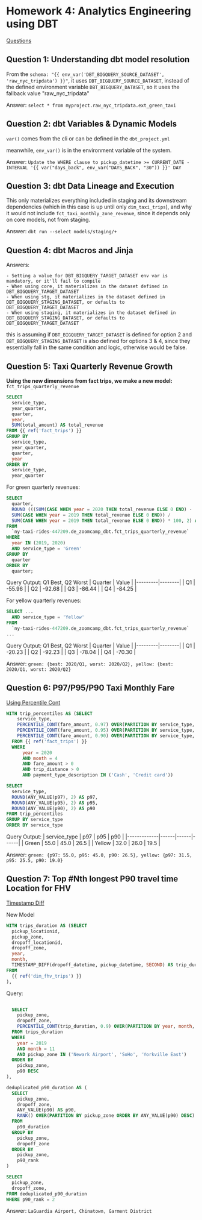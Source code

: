 # Homework 4: Analytics Engineering using DBT
[Questions](https://github.com/DataTalksClub/data-engineering-zoomcamp/blob/main/cohorts/2025/04-analytics-engineering/homework.md)

## Question 1: Understanding dbt model resolution
From the `schema: "{{ env_var('DBT_BIGQUERY_SOURCE_DATASET', 'raw_nyc_tripdata') }}"`, it uses `DBT_BIGQUERY_SOURCE_DATASET`, instead of the defined environment variable `DBT_BIGQUERY_DATASET`, so it uses the fallback value "raw_nyc_tripdata"

Answer: `select * from myproject.raw_nyc_tripdata.ext_green_taxi`

## Question 2: dbt Variables & Dynamic Models
`var()` comes from the cli or can be defined in the `dbt_project.yml`

meanwhile, `env_var()` is in the environment variable of the system.

Answer: `Update the WHERE clause to pickup_datetime >= CURRENT_DATE - INTERVAL '{{ var("days_back", env_var("DAYS_BACK", "30")) }}' DAY`

## Question 3: dbt Data Lineage and Execution
This only materializes everything included in staging and its downstream dependencies (which in this case is up until only `dim_taxi_trips`), and why it would not include `fct_taxi_monthly_zone_revenue`, since it depends only on core models, not from staging.

Answer: `dbt run --select models/staging/+`

## Question 4: dbt Macros and Jinja

Answers: 
```
- Setting a value for DBT_BIGQUERY_TARGET_DATASET env var is mandatory, or it'll fail to compile
- When using core, it materializes in the dataset defined in DBT_BIGQUERY_TARGET_DATASET
- When using stg, it materializes in the dataset defined in DBT_BIGQUERY_STAGING_DATASET, or defaults to DBT_BIGQUERY_TARGET_DATASET
- When using staging, it materializes in the dataset defined in DBT_BIGQUERY_STAGING_DATASET, or defaults to DBT_BIGQUERY_TARGET_DATASET
```

this is assuming if `DBT_BIGQUERY_TARGET_DATASET` is defined for option 2 and `DBT_BIGQUERY_STAGING_DATASET` is also defined for options 3 & 4, since they essentially fall in the same condition and logic, otherwise would be false.

## Question 5: Taxi Quarterly Revenue Growth

**Using the new dimensions from fact trips, we make a new model:** `fct_trips_quarterly_revenue`
```sql
SELECT
  service_type,
  year_quarter,
  quarter,
  year,
  SUM(total_amount) AS total_revenue
FROM {{ ref('fact_trips') }}
GROUP BY
  service_type,
  year_quarter,
  quarter,
  year
ORDER BY
  service_type,
  year_quarter
```

For green quarterly revenues:
```sql
SELECT 
  quarter,
  ROUND (((SUM(CASE WHEN year = 2020 THEN total_revenue ELSE 0 END) - 
  SUM(CASE WHEN year = 2019 THEN total_revenue ELSE 0 END)) /
  SUM(CASE WHEN year = 2019 THEN total_revenue ELSE 0 END)) * 100, 2) AS yoy_percent_difference
FROM
  `ny-taxi-rides-447209.de_zoomcamp_dbt.fct_trips_quarterly_revenue`
WHERE
  year IN (2019, 2020)
  AND service_type = 'Green'
GROUP BY
  quarter
ORDER BY
  quarter;
```

Query Output: Q1 Best, Q2 Worst
| Quarter | Value  |
|---------|--------|
| Q1      | -55.96 |
| Q2      | -92.68 |
| Q3      | -86.44 |
| Q4      | -84.25 |


For yellow quarterly revenues:
```sql
SELECT ...
  AND service_type = 'Yellow'
FROM
  `ny-taxi-rides-447209.de_zoomcamp_dbt.fct_trips_quarterly_revenue`
...

```

Query Output: Q1 Best, Q2 Worst
| Quarter | Value  |
|---------|--------|
| Q1      | -20.23 |
| Q2      | -92.23 |
| Q3      | -78.04 |
| Q4      | -70.30 |

Answer: `green: {best: 2020/Q1, worst: 2020/Q2}, yellow: {best: 2020/Q1, worst: 2020/Q2}`

## Question 6: P97/P95/P90 Taxi Monthly Fare
[Using Percentile Cont](https://cloud.google.com/bigquery/docs/reference/standard-sql/navigation_functions#percentile_cont)

```sql
WITH trip_percentiles AS (SELECT
    service_type,
    PERCENTILE_CONT(fare_amount, 0.97) OVER(PARTITION BY service_type, year, month) AS p97,
    PERCENTILE_CONT(fare_amount, 0.95) OVER(PARTITION BY service_type, year, month) AS p95,
    PERCENTILE_CONT(fare_amount, 0.90) OVER(PARTITION BY service_type, year, month) AS p90
  FROM {{ ref('fact_trips') }}
  WHERE
      year = 2020
      AND month = 4
      AND fare_amount > 0
      AND trip_distance > 0
      AND payment_type_description IN ('Cash', 'Credit card'))

SELECT
  service_type,
  ROUND(ANY_VALUE(p97), 2) AS p97,
  ROUND(ANY_VALUE(p95), 2) AS p95,
  ROUND(ANY_VALUE(p90), 2) AS p90
FROM trip_percentiles
GROUP BY service_type
ORDER BY service_type
```

Query Output:
| service_type | p97  | p95  | p90  |
|-------------|------|------|------|
| Green       | 55.0 | 45.0 | 26.5 |
| Yellow      | 32.0 | 26.0 | 19.5 |

Answer: `green: {p97: 55.0, p95: 45.0, p90: 26.5}, yellow: {p97: 31.5, p95: 25.5, p90: 19.0}`


## Question 7: Top #Nth longest P90 travel time Location for FHV
[Timestamp Diff](https://cloud.google.com/bigquery/docs/reference/standard-sql/timestamp_functions#timestamp_diff)

New Model
```sql
WITH trips_duration AS (SELECT
  pickup_locationid,
  pickup_zone,
  dropoff_locationid,
  dropoff_zone,
  year,
  month,
  TIMESTAMP_DIFF(dropoff_datetime, pickup_datetime, SECOND) AS trip_duration
FROM
  {{ ref('dim_fhv_trips') }}
),
```

Query:
```sql

  SELECT
    pickup_zone,
    dropoff_zone,
    PERCENTILE_CONT(trip_duration, 0.9) OVER(PARTITION BY year, month, pickup_locationid, dropoff_locationid) AS p90
  FROM trips_duration
  WHERE
    year = 2019
    AND month = 11
    AND pickup_zone IN ('Newark Airport', 'SoHo', 'Yorkville East')
  ORDER BY
    pickup_zone,
    p90 DESC
),

deduplicated_p90_duration AS (
  SELECT
    pickup_zone,
    dropoff_zone,
    ANY_VALUE(p90) AS p90,
    RANK() OVER(PARTITION BY pickup_zone ORDER BY ANY_VALUE(p90) DESC) AS p90_rank
  FROM
    p90_duration
  GROUP BY
    pickup_zone,
    dropoff_zone
  ORDER BY
    pickup_zone,
    p90_rank
)

SELECT
  pickup_zone,
  dropoff_zone,
FROM deduplicated_p90_duration
WHERE p90_rank = 2
```

Answer: `LaGuardia Airport, Chinatown, Garment District`
